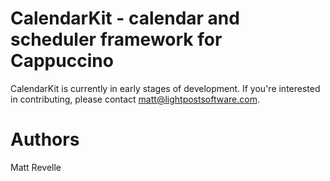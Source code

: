 # CalendarKit - calendar and scheduler framework for Cappuccino #

CalendarKit is currently in early stages of development.  If you're interested in
contributing, please contact matt@lightpostsoftware.com.

# Authors #

Matt Revelle

